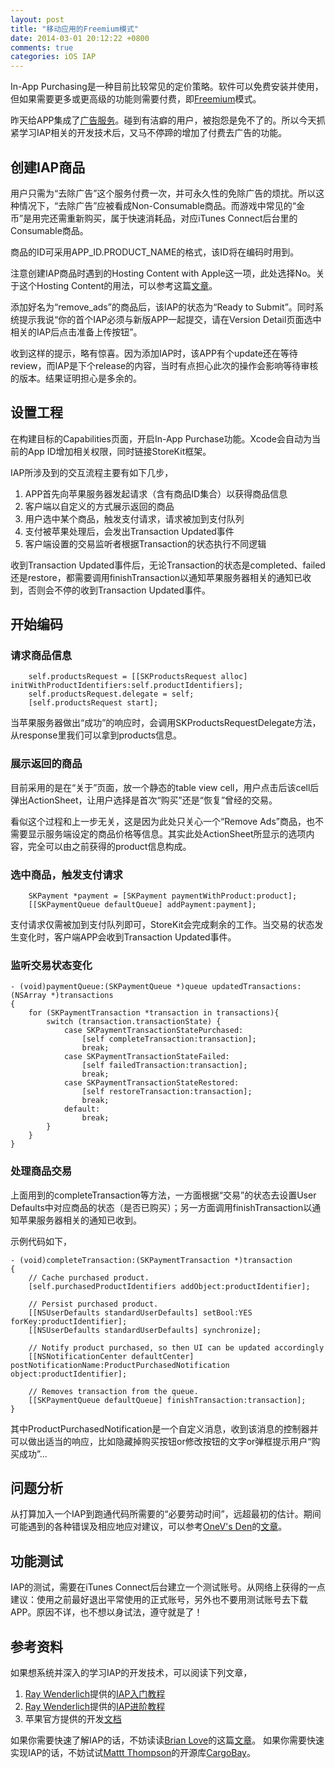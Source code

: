 ```yaml
---
layout: post
title: "移动应用的Freemium模式"
date: 2014-03-01 20:12:22 +0800
comments: true
categories: iOS IAP
---
```

In-App Purchasing是一种目前比较常见的定价策略。软件可以免费安装并使用，但如果需要更多或更高级的功能则需要付费，即[Freemium](http://en.wikipedia.org/wiki/Freemium)模式。
<!--more-->
昨天给APP集成了[广告服务](http://balloonsys.com/blog/2014/02/28/make-money-from-ad/)。碰到有洁癖的用户，被抱怨是免不了的。所以今天抓紧学习IAP相关的开发技术后，又马不停蹄的增加了付费去广告的功能。

## 创建IAP商品
用户只需为“去除广告”这个服务付费一次，并可永久性的免除广告的烦扰。所以这种情况下，“去除广告”应被看成Non-Consumable商品。而游戏中常见的“金币”是用完还需重新购买，属于快速消耗品，对应iTunes Connect后台里的Consumable商品。

商品的ID可采用APP_ID.PRODUCT_NAME的格式，该ID将在编码时用到。

注意创建IAP商品时遇到的Hosting Content with Apple这一项，此处选择No。关于这个Hosting Content的用法，可以参考这篇[文章](http://www.techotopia.com/index.php/Configuring_and_Creating_App_Store_Hosted_Content_for_iOS_6_In-App_Purchases)。

添加好名为“remove_ads”的商品后，该IAP的状态为“Ready to Submit”。同时系统提示我说“你的首个IAP必须与新版APP一起提交，请在Version Detail页面选中相关的IAP后点击准备上传按钮”。

收到这样的提示，略有惊喜。因为添加IAP时，该APP有个update还在等待review，而IAP是下个release的内容，当时有点担心此次的操作会影响等待审核的版本。结果证明担心是多余的。

## 设置工程
在构建目标的Capabilities页面，开启In-App Purchase功能。Xcode会自动为当前的App ID增加相关权限，同时链接StoreKit框架。

IAP所涉及到的交互流程主要有如下几步，  
1. APP首先向苹果服务器发起请求（含有商品ID集合）以获得商品信息  
2. 客户端以自定义的方式展示返回的商品  
3. 用户选中某个商品，触发支付请求，请求被加到支付队列  
4. 支付被苹果处理后，会发出Transaction Updated事件  
5. 客户端设置的交易监听者根据Transaction的状态执行不同逻辑  

收到Transaction Updated事件后，无论Transaction的状态是completed、failed还是restore，都需要调用finishTransaction以通知苹果服务器相关的通知已收到，否则会不停的收到Transaction Updated事件。

## 开始编码
### 请求商品信息
``` objc
	self.productsRequest = [[SKProductsRequest alloc] initWithProductIdentifiers:self.productIdentifiers];
	self.productsRequest.delegate = self;
	[self.productsRequest start];
```

当苹果服务器做出“成功”的响应时，会调用SKProductsRequestDelegate方法，从response里我们可以拿到products信息。

### 展示返回的商品
目前采用的是在“关于”页面，放一个静态的table view cell，用户点击后该cell后弹出ActionSheet，让用户选择是首次“购买”还是“恢复”曾经的交易。

看似这个过程和上一步无关，这是因为此处只关心一个“Remove Ads”商品，也不需要显示服务端设定的商品价格等信息。其实此处ActionSheet所显示的选项内容，完全可以由之前获得的product信息构成。

### 选中商品，触发支付请求
``` objc
	SKPayment *payment = [SKPayment paymentWithProduct:product];
	[[SKPaymentQueue defaultQueue] addPayment:payment];
```

支付请求仅需被加到支付队列即可，StoreKit会完成剩余的工作。当交易的状态发生变化时，客户端APP会收到Transaction Updated事件。

### 监听交易状态变化
``` objc
- (void)paymentQueue:(SKPaymentQueue *)queue updatedTransactions:(NSArray *)transactions
{
	for (SKPaymentTransaction *transaction in transactions){
		switch (transaction.transactionState) {
			case SKPaymentTransactionStatePurchased:
				[self completeTransaction:transaction];
				break;
			case SKPaymentTransactionStateFailed:
				[self failedTransaction:transaction];
				break;
			case SKPaymentTransactionStateRestored:
				[self restoreTransaction:transaction];
				break;
			default:
				break;
		}
	}
}
```

### 处理商品交易
上面用到的completeTransaction等方法，一方面根据“交易”的状态去设置User Defaults中对应商品的状态（是否已购买）；另一方面调用finishTransaction以通知苹果服务器相关的通知已收到。

示例代码如下，
``` objc
- (void)completeTransaction:(SKPaymentTransaction *)transaction
{
	// Cache purchased product.
	[self.purchasedProductIdentifiers addObject:productIdentifier];

	// Persist purchased product.
	[[NSUserDefaults standardUserDefaults] setBool:YES forKey:productIdentifier];
	[[NSUserDefaults standardUserDefaults] synchronize];

	// Notify product purchased, so then UI can be updated accordingly
	[[NSNotificationCenter defaultCenter] postNotificationName:ProductPurchasedNotification object:productIdentifier];

	// Removes transaction from the queue.
	[[SKPaymentQueue defaultQueue] finishTransaction:transaction];
}
```

其中ProductPurchasedNotification是一个自定义消息，收到该消息的控制器并可以做出适当的响应，比如隐藏掉购买按钮or修改按钮的文字or弹框提示用户“购买成功”...

## 问题分析
从打算加入一个IAP到跑通代码所需要的“必要劳动时间”，远超最初的估计。期间可能遇到的各种错误及相应地应对建议，可以参考[OneV's Den](http://www.weibo.com/onevcat)的[文章](http://onevcat.com/2013/11/ios-iap-checklist/)。

## 功能测试
IAP的测试，需要在iTunes Connect后台建立一个测试账号。从网络上获得的一点建议：使用之前最好退出平常使用的正式账号，另外也不要用测试账号去下载APP。原因不详，也不想以身试法，遵守就是了！

## 参考资料
如果想系统并深入的学习IAP的开发技术，可以阅读下列文章，    
1. [Ray Wenderlich](http://www.raywenderlich.com/u/rwenderlich)提供的[IAP入门教程](http://www.raywenderlich.com/21081/introduction-to-in-app-purchases-in-ios-6-tutorial)  
2. [Ray Wenderlich](http://www.raywenderlich.com/u/rwenderlich)提供的[IAP进阶教程](http://www.raywenderlich.com/23266/in-app-purchases-in-ios-6-tutorial-consumables-and-receipt-validation)  
3. 苹果官方提供的开发[文档](https://developer.apple.com/in-app-purchase/)  
 
如果你需要快速了解IAP的话，不妨读读[Brian Love](http://brianflove.com/author/blove/)的这篇[文章](http://brianflove.com/2013/02/11/in-app-purchasing-in-ios-6/)。
如果你需要快速实现IAP的话，不妨试试[Mattt Thompson](http://mattt.me)的开源库[CargoBay](https://github.com/mattt/CargoBay)。